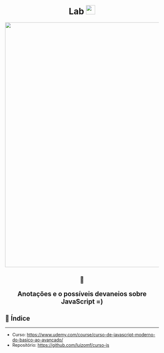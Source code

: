 <h1 align="center">
  Lab <img src="https://camo.githubusercontent.com/15db4280f306a50d7f567cc5eb67c38c476097e0/68747470733a2f2f692e6962622e636f2f636766623730622f617364642e706e67" width=30>
</h1>

<p align="center"> 
<img src="https://marquesfernandes.com/wp-content/uploads/2020/01/1555172.jpg" width="800">
</p>

<h2 align="center">  
  
  :memo:
  
  Anotações e o possíveis devaneios sobre JavaScript =) 
  
</h2>

## :robot: Índice

<!-- - 1 - [Funções (Avançado)]()   -->


  
****
- Curso: https://www.udemy.com/course/curso-de-javascript-moderno-do-basico-ao-avancado/
- Repositório: https://github.com/luizomf/curso-js
